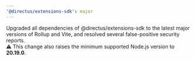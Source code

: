 ```yaml
---
'@directus/extensions-sdk': major
---
```


Upgraded all dependencies of @directus/extensions-sdk to the latest major versions of Rollup and Vite, and resolved several false-positive security reports.  
⚠️ This change also raises the minimum supported Node.js version to **20.19.0**.
